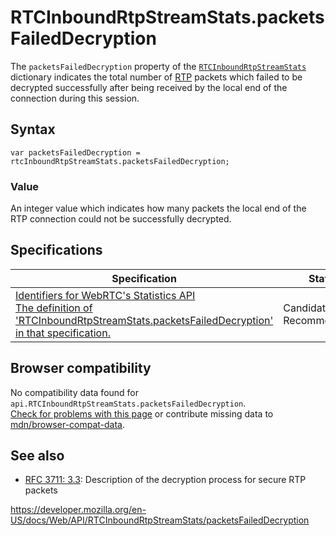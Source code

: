 RTCInboundRtpStreamStats.packetsFailedDecryption
================================================

The `packetsFailedDecryption` property of the [`RTCInboundRtpStreamStats`](../rtcinboundrtpstreamstats) dictionary indicates the total number of [RTP](https://developer.mozilla.org/en-US/docs/Glossary/RTP) packets which failed to be decrypted successfully after being received by the local end of the connection during this session.

Syntax
------

    var packetsFailedDecryption = rtcInboundRtpStreamStats.packetsFailedDecryption;

### Value

An integer value which indicates how many packets the local end of the RTP connection could not be successfully decrypted.

Specifications
--------------

<table><thead><tr class="header"><th>Specification</th><th>Status</th><th>Comment</th></tr></thead><tbody><tr class="odd"><td><a href="https://w3c.github.io/webrtc-stats/#dom-rtcinboundrtpstreamstats-packetsfaileddecryption">Identifiers for WebRTC's Statistics API<br />
<span class="small">The definition of 'RTCInboundRtpStreamStats.packetsFailedDecryption' in that specification.</span></a></td><td><span class="spec-cr">Candidate Recommendation</span></td><td>Initial definition.</td></tr></tbody></table>

Browser compatibility
---------------------

No compatibility data found for `api.RTCInboundRtpStreamStats.packetsFailedDecryption`.  
[Check for problems with this page](#on-github) or contribute missing data to [mdn/browser-compat-data](https://github.com/mdn/browser-compat-data).

See also
--------

-   [RFC 3711: 3.3](https://tools.ietf.org/html/rfc3711): Description of the decryption process for secure RTP packets

<a href="https://developer.mozilla.org/en-US/docs/Web/API/RTCInboundRtpStreamStats/packetsFailedDecryption" class="_attribution-link">https://developer.mozilla.org/en-US/docs/Web/API/RTCInboundRtpStreamStats/packetsFailedDecryption</a>
